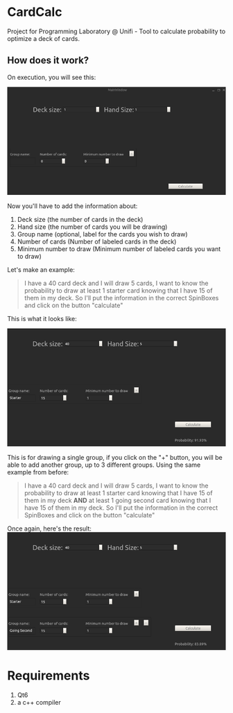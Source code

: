 # CardCalc

Project for Programming Laboratory @ Unifi - Tool to calculate probability to optimize a deck of cards.

## How does it work?
On execution, you will see this:

![plot](./Images/1.png)



Now you'll have to add the information about:
1. Deck size (the number of cards in the deck)
2. Hand size (the number of cards you will be drawing)
3. Group name (optional, label for the cards you wish to draw)
4. Number of cards (Number of labeled cards in the deck)
5. Minimum number to draw (Minimum number of labeled cards you want to draw)

Let's make an example:
> I have a 40 card deck and I will draw 5 cards, I want to know the probability to draw at least 1 starter card knowing that I have 15 of them in my deck. So I'll put the information in the correct SpinBoxes and click on the button "calculate"

This is what it looks like:

![plot](./Images/2.png)

This is for drawing a single group, if you click on the "+" button, you will be able to add another group, up to 3 different groups. Using the same example from before:
> I have a 40 card deck and I will draw 5 cards, I want to know the probability to draw at least 1 starter card knowing that I have 15 of them in my deck **AND** at least 1 going second card knowing that I have 15 of them in my deck. So I'll put the information in the correct SpinBoxes and click on the button "calculate"

Once again, here's the result:
![plot](./Images/3.png)

# Requirements
1. Qt6
2. a c++ compiler

